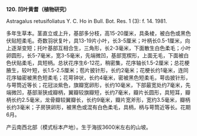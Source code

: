 **120. 凹叶黄耆（植物研究）**

Astragalus retusifoliatus Y. C. Ho in Bull. Bot. Res. 1 (3): f. 14. 1981.

多年生草本。茎直立或上升，基部多分枝，高15-20厘米，具条棱，被白色或黑色伏贴短柔毛。奇数羽状复叶，具13-19片小叶，长3-5厘米；叶柄长0.5-1厘米，向上逐渐变短；托叶基部互相合生，三角形，长2-3毫米，下面散生白色柔毛；小叶卵圆形，长5-7毫米，宽3-5毫米，先端微凹，基部宽楔形，上面无毛，下面被白色伏贴柔毛，具短柄。总状花序生6-12花，稍密集，花序轴长1.5-2厘米；总花梗腋生，较叶短，长1.5-2.5厘米；苞片披针形，长约2毫米；花梗长约1毫米，连同花序轴密被黑色短柔毛；花萼钟状，长约4毫米，密被黑色短柔毛，萼齿披针形，与萼筒近等长；花冠淡紫色，旗瓣宽卵形，长约10毫米，下部最宽处约7毫米，先端微凹，基部渐狭成瓣柄，翼瓣较旗瓣短，长约7毫米，瓣片长圆形，具短耳，瓣柄长约2.5毫米，龙骨瓣较翼瓣长，长约9毫米，瓣片宽斧形，宽约3.5毫米，瓣柄长约3毫米；子房狭卵形，被黑色或混有白色柔毛，具柄，柄与萼筒近等长。花期6月。

产云南西北部（模式标本产地）。生于海拔3600米左右的山坡。

